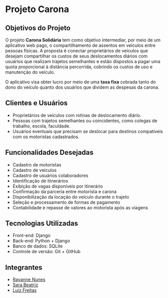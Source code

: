 # Projeto Carona

## Objetivos do Projeto
O projeto **Carona Solidária** tem como objetivo intermediar, por meio de um aplicativo web pago, o compartilhamento de assentos em veículos entre pessoas físicas. A proposta é conectar proprietários de veículos que desejam compartilhar os custos de seus deslocamentos diários com usuários que realizam trajetos semelhantes e estão dispostos a pagar uma quota proporcional à distância percorrida, cobrindo os custos de uso e manutenção do veículo.

O aplicativo visa obter lucro por meio de uma **taxa fixa** cobrada tanto do dono do veículo quanto dos usuários que dividem as despesas da carona.

## Clientes e Usuários
- Proprietários de veículos com rotinas de deslocamento diário.
- Pessoas com trajetos semelhantes ou coincidentes, como colegas de trabalho, escola, faculdade.
- Usuários eventuais que precisam se deslocar para destinos compatíveis com os motoristas cadastrados.

## Funcionalidades Desejadas
- Cadastro de motoristas  
- Cadastro de veículos  
- Cadastro de usuários colaboradores  
- Identificação de itinerários  
- Exibição de vagas disponíveis por itinerário  
- Confirmação da parceria entre motorista e carona  
- Disponibilização da locação do veículo durante o trajeto  
- Seleção e processamento de formas de pagamento  
- Contabilidade e repasse de valores ao motorista após as viagens  

## Tecnologias Utilizadas
- Front-end: Django  
- Back-end: Python + Django  
- Banco de dados: SQLite  
- Controle de versão: Git + GitHub

## Integrantes
- [Rayanne Nunes](https://github.com/rayannenunes)  
- [Sara Beatriz](https://github.com/SaraBeatris)  
- [Luiz Freitas](https://github.com/Lafreit)
